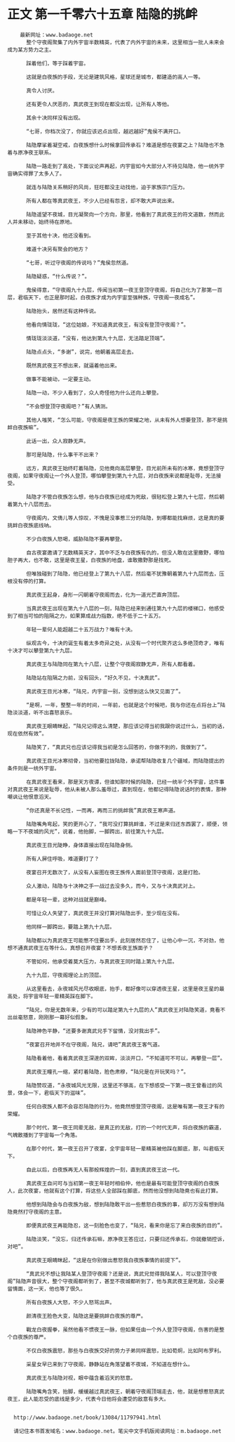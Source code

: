 # 正文 第一千零六十五章 陆隐的挑衅
        最新网址：www.badaoge.net
          整个守夜阁聚集了内外宇宙半数精英，代表了内外宇宙的未来，这里相当一批人未来会成为某方势力之主。
      
          踩着他们，等于踩着宇宙。
      
          这就是白夜族的手段，无论是建筑风格，星球还是城市，都建造的高人一等。
      
          真令人讨厌。
      
          还有更令人厌恶的，真武夜王到现在都没出现，让所有人等他。
      
          其余十决同样没有出现。
      
          “七哥，你档次没了，你就应该迟点出现，越迟越好”鬼侯不满开口。
      
          陆隐摩挲着凝空戒，白夜族想什么时候拿回传承石？难道是想在夜宴之上？陆隐也不急着与原净夜王联系。
      
          陆隐一路走到了高处，下面议论声再起，内宇宙如今大部分人不待见陆隐，他一统外宇宙确实得罪了太多人了。
      
          就连与陆隐关系稍好的风尚，狂旺都没主动找他，迫于家族宗门压力。
      
          所有人都在等真武夜王，不少人已经有怨言，却不敢大声说出来。
      
          陆隐遥望不夜城，目光凝聚向一个方向，那里，他看到了真武夜王的符文道数，然而此人并未移动，始终待在原地。
      
          至于其他十决，他还没看到。
      
          难道十决另有聚会的地方？
      
          “七哥，听过守夜阁的传说吗？”鬼侯忽然道。
      
          陆隐疑惑，“什么传说？”。
      
          鬼侯得意，“守夜阁九十九层，传闻当初第一夜王登顶守夜阁，将自己化为了那第一百层，君临天下，也正是那时起，白夜族才成为内宇宙至强种族，守夜阁一夜成名”。
      
          陆隐抬头，居然还有这种传说。
      
          他看向情珑珑，“这位姑娘，不知道真武夜王，有没有登顶守夜阁？”。
      
          情珑珑淡淡道，“没有，他达到第九十九层，无法踏足顶端”。
      
          陆隐点点头，“多谢”，说完，他朝着高层走去。
      
          既然真武夜王不想出来，就逼着他出来。
      
          做事不能被动，一定要主动。
      
          陆隐一动，不少人看到了，众人奇怪他为什么还向上攀登。
      
          “不会想登顶守夜阁吧？”有人猜测。
      
          其他人嗤笑，“怎么可能，守夜阁是夜王族的荣耀之地，从未有外人想要登顶，那不是挑衅白夜族嘛”。
      
          此话一出，众人寂静无声。
      
          那可是陆隐，什么事干不出来？
      
          远方，真武夜王始终盯着陆隐，见他竟向高层攀登，目光前所未有的冰寒，竟想登顶守夜阁，如果守夜阁让一个外人登顶，哪怕攀登到第九十九层，对白夜族来说都是耻辱，无法接受。
      
          陆隐才不管白夜族怎么想，他与白夜族已经成为死敌，很轻松登上第九十七层，然后朝着第九十八层而去。
      
          守夜阁内，文倩儿等人惊叹，不愧是没事惹三分的陆隐，到哪都能找麻烦，这是真的要挑衅白夜族底线呐。
      
          不少白夜族人怒喝，威胁陆隐不要再攀登。
      
          自古夜宴邀请了无数精英天才，其中不乏与白夜族有仇的，但没人敢在这里撒野，哪怕胆子再大，也不敢，这里是夜王星，白夜族的地盘，谁敢撒野那是找死。
      
          但唯独碰到了陆隐，他已经登上了第九十八层，然后毫不犹豫朝着第九十九层而去，压根没有停的打算。
      
          真武夜王起身，身形一闪朝着守夜阁而去，化为一道光芒直奔顶层。
      
          当真武夜王出现在第九十八层的一刻，陆隐已经来到通往第九十九层的楼梯口，他感受到了相当可怕的阻隔之力，如果算成战力指数，绝不低于二十五万。
      
          年轻一辈何人能超越二十五万战力？唯有十决。
      
          纵观古今，十决的诞生有着太多奇异之处，从没有一个时代聚齐这么多绝顶奇才，唯有十决才可以攀登第九十九层。
      
          真武夜王与陆隐同在第九十八层，让整个守夜阁寂静无声，所有人都看着。
      
          陆隐站在阻隔之力前，没有回头，“好久不见，十决真武”。
      
          真武夜王目光冰寒，“陆兄，内宇宙一别，没想到这么快又见面了”。
      
          “是啊，一年，整整一年的时间，一年前，也就是这个时候吧，我与你还在点将台上”陆隐淡淡道，听不出喜怒哀乐。
      
          真武夜王眼睛眯起，“陆兄记得这么清楚，那应该记得当初我跟你说过什么，当初的话，现在依然有效”。
      
          陆隐笑了，“真武兄也应该记得我当初是怎么回答的，你做不到的，我做到了”。
      
          真武夜王目光冰寒彻骨，当初他要拉拢陆隐，承诺帮陆隐收复几个疆域，而陆隐提出的条件则是一统外宇宙。
      
          在真武夜王看来，那是天方夜谭，但谁知那时候的陆隐，已经一统半个外宇宙，这件事对真武夜王来说是耻辱，他从未被人那么羞辱过，直到现在，他都记得陆隐说话时的表情，那种嘲讽让他恨意滔天。
      
          “你还真是不长记性，一而再，再而三的挑衅我”真武夜王寒声道。
      
          陆隐嘴角弯起，笑的更开心了，“我可没打算挑衅谁，不过是来归还东西罢了，顺便，领略一下不夜城的风光”，说着，他抬脚，一脚跨出，前往第九十九层。
      
          真武夜王目光陡睁，身体直接出现在陆隐身侧。
      
          所有人屏住呼吸，难道要打了？
      
          夜宴召开无数次了，从没有人妄图在夜王族传人面前登顶守夜阁，这是打脸。
      
          众人激动，陆隐与十决神之手一战过去没多久，而今，又与十决真武对上。
      
          都是年轻一辈，这种对战就是巅峰。
      
          可惜让众人失望了，真武夜王并没打算对陆隐出手，至少现在没有。
      
          他同样一脚跨出，要踏上第九十九层。
      
          陆隐都以为真武夜王可能憋不住要出手，此刻居然忍住了，让他心中一沉，不对劲，他想不通真武夜王在等什么，真想召开夜宴？不想丢夜王族面子？
      
          不管如何，他承受着莫大压力，与真武夜王同时踏上第九十九层。
      
          九十九层，守夜阁理论上的顶层。
      
          从这里看去，永夜城风光尽收眼底，抬手，都好像可以穿透夜王星，这里是夜王星的最高处，将宇宙年轻一辈精英踩在脚下。
      
          “陆兄，你是无数年来，少有的可以踏足第九十九层的人”真武夜王对陆隐笑道，竟看不出丝毫怒意，刚刚那一幕好似假象。
      
          陆隐神色平静，“还要多谢真武兄手下留情，没对我出手”。
      
          “夜宴召开地并不在守夜阁，陆兄，请吧”真武夜王客气道。
      
          陆隐看着他，看着真武夜王深邃的双眸，淡淡开口，“不知道可不可以，再攀登一层”。
      
          真武夜王瞳孔一缩，紧盯着陆隐，脸色肃穆，“陆兄是在开玩笑吗？”。
      
          陆隐赞叹道，“永夜城风光无限，这里还不够高，在下想感受一下第一夜王曾看过的风景，体会一下，君临天下的滋味”。
      
          任何白夜族人都不会容忍陆隐的行为，他竟然想登顶守夜阁，这是唯有第一夜王才有的荣耀。
      
          那个时代，第一夜王同辈无敌，是真正的无敌，打的一个时代无声，将白夜族的霸道，气魄散播到了宇宙每一个角落。
      
          在那个时代，第一夜王召开了夜宴，全宇宙年轻一辈精英被他踩在脚底，那，叫君临天下。
      
          自此以后，白夜族再无人有那般辉煌的一刻，直到真武夜王这一代。
      
          真武夜王自问可与当初第一夜王年轻时相伯仲，他也是最有可能登顶守夜阁的白夜族人，此次夜宴，他就有这个打算，将这些人全部踩在脚底，然而他没想到陆隐竟也有此打算。
      
          他想到陆隐会与白夜族为敌，想到陆隐敢干出一些惹怒白夜族的事，却万万没有想到陆隐竟然打守夜阁的主意。
      
          即便真武夜王再能隐忍，这一刻脸色也变了，“陆兄，看来你是忘了来白夜族的目的”。
      
          陆隐淡笑，“没忘，归还传承石嘛，原净夜王答应过，只要归还传承石，你就撤销控诉，对吧”。
      
          真武夜王眼睛眯起，“这是在你别做出惹怒我白夜族事情的前提下”。
      
          “真武兄不想让我陆某人登顶守夜阁？还是说，真武兄觉得我陆某人，可以登顶守夜阁”陆隐声音很大，整个守夜阁都听到了，甚至不夜城都听到了，他与真武夜王是死敌，没必要留情面，这一天，他也等了很久。
      
          所有白夜族人大怒，不少人怒骂出声。
      
          颜清夜王脸色大变，陆隐这是要挑衅白夜族的尊严。
      
          戰龙白夜握拳，虽然他看不惯夜王一脉，但如果任由一个外人登顶守夜阁，伤害的是整个白夜族的尊严。
      
          不仅白夜族震怒，那些与白夜族交好的势力子弟同样震怒，比如荀炯，比如阿布罗利。
      
          采星女早已来到了守夜阁，静静站在角落望着不夜城，不知道在想什么。
      
          真武夜王与陆隐对视，眼中蕴含着滔天的怒意。
      
          陆隐嘴角含笑，抬脚，缓缓越过真武夜王，朝着守夜阁顶端走去，他，就是想惹怒真武夜王，此人能忍受的底线是多少，代表今日他将会遭受的敌意有多大。
      
      
      http://www.badaoge.net/book/13084/11797941.html
      
      请记住本书首发域名：www.badaoge.net。笔尖中文手机版阅读网址：m.badaoge.net